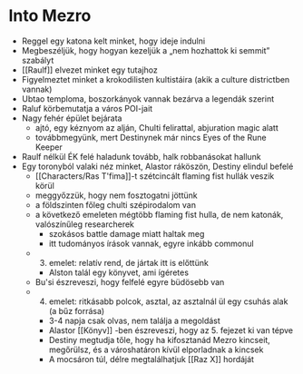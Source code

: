 ---
---

# Into Mezro
- Reggel egy katona kelt minket, hogy ideje indulni
- Megbeszéljük, hogy hogyan kezeljük a „nem hozhattok ki semmit” szabályt
- [[Raulf]] elvezet minket egy tutajhoz
- Figyelmeztet minket a krokodilisten kultistáira (akik a culture districtben vannak)
- Ubtao temploma, boszorkányok vannak bezárva a legendák szerint
- Raluf körbemutatja a város POI-jait
- Nagy fehér épület bejárata
	- ajtó, egy kéznyom az alján, Chulti felirattal, abjuration magic alatt
	- továbbmegyünk, mert Destinynek már nincs Eyes of the Rune Keeper
- Raulf nélkül ÉK felé haladunk tovább, halk robbanásokat hallunk
- Egy toronyból valaki néz minket, Alastor ráköszön, Destiny elindul befelé
	- [[Characters/Ras T'fima]]-t szétcincált flaming fist hullák veszik körül
	- meggyőzzük, hogy nem fosztogatni jöttünk
	- a földszinten főleg chulti szépirodalom van
	- a következő emeleten mégtöbb flaming fist hulla, de nem katonák, valószínűleg researcherek
		- szokásos battle damage miatt haltak meg
		- itt tudományos írások vannak, egyre inkább commonul
	- 3. emelet: relatív rend, de jártak itt is előttünk
		- Alston talál egy könyvet, ami ígéretes
	- Bu'si észreveszi, hogy felfelé egyre büdösebb van
	- 4. emelet: ritkásabb polcok, asztal, az asztalnál ül egy csuhás alak (a bűz forrása)
		- 3-4 napja csak olvas, nem találja a megoldást
		- Alastor [[Könyv]] -ben észreveszi, hogy az 5. fejezet ki van tépve
		- Destiny megtudja tőle, hogy ha kifosztanád Mezro kincseit, megőrülsz, és a városhatáron kívül elporladnak a kincsek
		- A mocsáron túl, délre megtalálhatjuk [[Raz X]] hordáját
